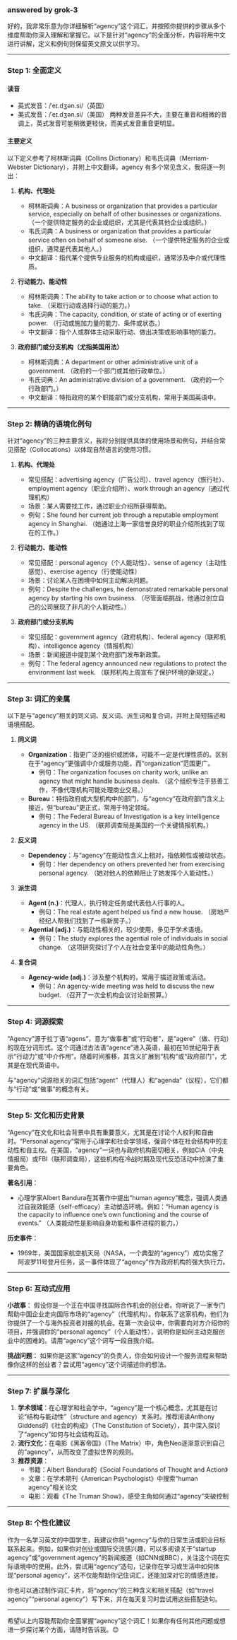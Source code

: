 ### answered by grok-3
好的，我非常乐意为你详细解析“agency”这个词汇，并按照你提供的步骤从多个维度帮助你深入理解和掌握它。以下是针对“agency”的全面分析，内容将用中文进行讲解，定义和例句则保留英文原文以供学习。

---

### Step 1: 全面定义
#### 读音
- 英式发音：/ˈeɪ.dʒən.si/（英国）
- 美式发音：/ˈeɪ.dʒən.si/（美国）
两种发音差异不大，主要在重音和细微的音调上，英式发音可能稍微更轻快，而美式发音重音更明显。

#### 主要定义
以下定义参考了柯林斯词典（Collins Dictionary）和韦氏词典（Merriam-Webster Dictionary），并附上中文翻译。agency 有多个常见含义，我将逐一列出：

1. **机构、代理处**
   - 柯林斯词典：A business or organization that provides a particular service, especially on behalf of other businesses or organizations. （一个提供特定服务的企业或组织，尤其是代表其他企业或组织。）
   - 韦氏词典：A business or organization that provides a particular service often on behalf of someone else. （一个提供特定服务的企业或组织，通常是代表其他人。）
   - 中文翻译：指代某个提供专业服务的机构或组织，通常涉及中介或代理性质。
   
2. **行动能力、能动性**
   - 柯林斯词典：The ability to take action or to choose what action to take. （采取行动或选择行动的能力。）
   - 韦氏词典：The capacity, condition, or state of acting or of exerting power. （行动或施加力量的能力、条件或状态。）
   - 中文翻译：指个人或群体主动采取行动、做出决策或影响事物的能力。

3. **政府部门或分支机构（尤指美国用法）**
   - 柯林斯词典：A department or other administrative unit of a government. （政府的一个部门或其他行政单位。）
   - 韦氏词典：An administrative division of a government. （政府的一个行政部门。）
   - 中文翻译：特指政府的某个职能部门或分支机构，常用于美国英语中。

---

### Step 2: 精确的语境化例句
针对“agency”的三种主要含义，我将分别提供具体的使用场景和例句，并结合常见搭配（Collocations）以体现自然语言的使用习惯。

1. **机构、代理处**
   - 常见搭配：advertising agency（广告公司）、travel agency（旅行社）、employment agency（职业介绍所）、work through an agency（通过代理机构）
   - 场景：某人需要找工作，通过职业介绍所获得帮助。
   - 例句：She found her current job through a reputable employment agency in Shanghai. （她通过上海一家信誉良好的职业介绍所找到了现在的工作。）

2. **行动能力、能动性**
   - 常见搭配：personal agency（个人能动性）、sense of agency（主动性感觉）、exercise agency（行使能动性）
   - 场景：讨论某人在困境中如何主动解决问题。
   - 例句：Despite the challenges, he demonstrated remarkable personal agency by starting his own business. （尽管面临挑战，他通过创立自己的公司展现了非凡的个人能动性。）

3. **政府部门或分支机构**
   - 常见搭配：government agency（政府机构）、federal agency（联邦机构）、intelligence agency（情报机构）
   - 场景：新闻报道中提到某个政府部门发布新政策。
   - 例句：The federal agency announced new regulations to protect the environment last week. （联邦机构上周宣布了保护环境的新规定。）

---

### Step 3: 词汇的亲属
以下是与“agency”相关的同义词、反义词、派生词和复合词，并附上简短描述和语境搭配。

1. **同义词**
   - **Organization**：指更广泛的组织或团体，可能不一定是代理性质的。区别在于“agency”更强调中介或服务功能，而“organization”范围更广。
     - 例句：The organization focuses on charity work, unlike an agency that might handle business deals. （这个组织专注于慈善工作，不像代理机构可能处理商业交易。）
   - **Bureau**：特指政府或大型机构中的部门，与“agency”在政府部门含义上接近，但“bureau”更正式，常用于特定领域。
     - 例句：The Federal Bureau of Investigation is a key intelligence agency in the US. （联邦调查局是美国的一个关键情报机构。）

2. **反义词**
   - **Dependency**：与“agency”在能动性含义上相对，指依赖性或被动状态。
     - 例句：Her dependency on others prevented her from exercising personal agency. （她对他人的依赖阻止了她发挥个人能动性。）

3. **派生词**
   - **Agent (n.)**：代理人，执行特定任务或代表他人行事的人。
     - 例句：The real estate agent helped us find a new house. （房地产经纪人帮我们找到了一栋新房子。）
   - **Agential (adj.)**：与能动性相关的，较少使用，多见于学术语境。
     - 例句：The study explores the agential role of individuals in social change. （这项研究探讨了个人在社会变革中的能动性角色。）

4. **复合词**
   - **Agency-wide (adj.)**：涉及整个机构的，常用于描述政策或活动。
     - 例句：An agency-wide meeting was held to discuss the new budget. （召开了一次全机构会议讨论新预算。）

---

### Step 4: 词源探索
“Agency”源于拉丁语“agens”，意为“做事者”或“行动者”，是“agere”（做、行动）的现在分词形式。这个词通过古法语“agence”进入英语，最初在16世纪用于表示“行动力”或“中介作用”。随着时间推移，其含义扩展到“机构”或“政府部门”，尤其是在现代英语中。

与“agency”词源相关的词汇包括“agent”（代理人）和“agenda”（议程），它们都与“行动”或“做事”的概念有关。

---

### Step 5: 文化和历史背景
“Agency”在文化和社会背景中具有重要意义，尤其是在讨论个人权利和自由时。“Personal agency”常用于心理学和社会学领域，强调个体在社会结构中的主动性和自主权。在美国，“agency”一词也与政府机构密切相关，例如CIA（中央情报局）或FBI（联邦调查局），这些机构在冷战时期及现代反恐活动中扮演了重要角色。

**著名引用**：
- 心理学家Albert Bandura在其著作中提出“human agency”概念，强调人类通过自我效能感（self-efficacy）主动塑造环境。例如：“Human agency is the capacity to influence one’s own functioning and the course of events.” （人类能动性是影响自身功能和事件进程的能力。）

**历史事件**：
- 1969年，美国国家航空航天局（NASA，一个典型的“agency”）成功实施了阿波罗11号登月任务，这一事件体现了“agency”作为政府机构的强大执行力。

---

### Step 6: 互动式应用
**小故事**：
假设你是一个正在中国寻找国际合作机会的创业者。你听说了一家专门帮助中国企业走向国际市场的“agency”（代理机构）。你联系了这家机构，他们为你提供了一个与海外投资者对接的机会。在第一次会议中，你需要向对方介绍你的项目，并强调你的“personal agency”（个人能动性），说明你是如何主动克服创业中的困难的。请用“agency”这个词写一段自我介绍。

**挑战问题**：
如果你是这家“agency”的负责人，你会如何设计一个服务流程来帮助像你这样的创业者？尝试用“agency”这个词描述你的想法。

---

### Step 7: 扩展与深化
1. **学术领域**：在心理学和社会学中，“agency”是一个核心概念，尤其是在讨论“结构与能动性”（structure and agency）关系时。推荐阅读Anthony Giddens的《社会的构成》（The Constitution of Society），其中深入探讨了“agency”如何与社会结构互动。
2. **流行文化**：在电影《黑客帝国》（The Matrix）中，角色Neo逐渐意识到自己的“agency”，从而改变了虚拟世界的规则。
3. **推荐资源**：
   - 书籍：Albert Bandura的《Social Foundations of Thought and Action》
   - 文章：在学术期刊《American Psychologist》中搜索“human agency”相关论文
   - 电影：观看《The Truman Show》，感受主角如何通过“agency”突破控制

---

### Step 8: 个性化建议
作为一名学习英文的中国学生，我建议你将“agency”与你的日常生活或职业目标联系起来。例如，如果你对创业或国际交流感兴趣，可以多阅读关于“startup agency”或“government agency”的新闻报道（如CNN或BBC），关注这个词在实际语境中的使用。此外，尝试用“agency”造句，记录你在学习或生活中如何体现“personal agency”，这不仅能帮助你记住词汇，还能加深对它的情感连接。

你也可以通过制作词汇卡片，将“agency”的三种含义和相关搭配（如“travel agency”“personal agency”）写下来，并在每天复习时尝试用这些搭配造句。

---

希望以上内容能帮助你全面掌握“agency”这个词汇！如果你有任何其他问题或想进一步探讨某个方面，请随时告诉我。😊